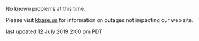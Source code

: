 No known problems at this time.

Please visit <a href="https://kbase.us">kbase.us</a> for information on outages not impacting our web site.

last updated 12 July 2019 2:00 pm PDT
